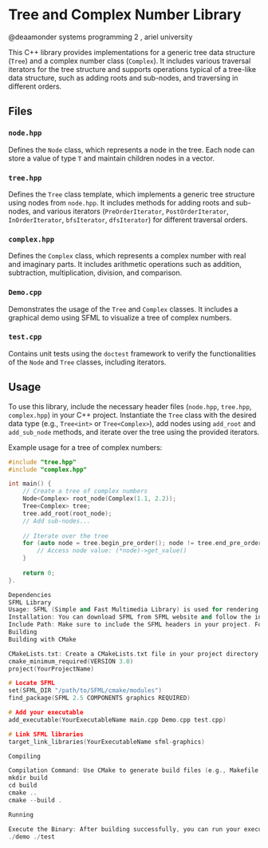 # Tree and Complex Number Library
@deaamonder
systems programming 2 , ariel university 

This C++ library provides implementations for a generic tree data structure (`Tree`) and a complex number class (`Complex`). It includes various traversal iterators for the tree structure and supports operations typical of a tree-like data structure, such as adding roots and sub-nodes, and traversing in different orders.

## Files

### `node.hpp`

Defines the `Node` class, which represents a node in the tree. Each node can store a value of type `T` and maintain children nodes in a vector.

### `tree.hpp`

Defines the `Tree` class template, which implements a generic tree structure using nodes from `node.hpp`. It includes methods for adding roots and sub-nodes, and various iterators (`PreOrderIterator`, `PostOrderIterator`, `InOrderIterator`, `bfsIterator`, `dfsIterator`) for different traversal orders.

### `complex.hpp`

Defines the `Complex` class, which represents a complex number with real and imaginary parts. It includes arithmetic operations such as addition, subtraction, multiplication, division, and comparison.

### `Demo.cpp`

Demonstrates the usage of the `Tree` and `Complex` classes. It includes a graphical demo using SFML to visualize a tree of complex numbers.

### `test.cpp`

Contains unit tests using the `doctest` framework to verify the functionalities of the `Node` and `Tree` classes, including iterators.

## Usage

To use this library, include the necessary header files (`node.hpp`, `tree.hpp`, `complex.hpp`) in your C++ project. Instantiate the `Tree` class with the desired data type (e.g., `Tree<int>` or `Tree<Complex>`), add nodes using `add_root` and `add_sub_node` methods, and iterate over the tree using the provided iterators.

Example usage for a tree of complex numbers:

```cpp
#include "tree.hpp"
#include "complex.hpp"

int main() {
    // Create a tree of complex numbers
    Node<Complex> root_node(Complex(1.1, 2.2));
    Tree<Complex> tree;
    tree.add_root(root_node);
    // Add sub-nodes...
    
    // Iterate over the tree
    for (auto node = tree.begin_pre_order(); node != tree.end_pre_order(); ++node) {
        // Access node value: (*node)->get_value()
    }
    
    return 0;
}.

Dependencies
SFML Library
Usage: SFML (Simple and Fast Multimedia Library) is used for rendering graphics and handling events in the graphical user interface (GUI).
Installation: You can download SFML from SFML website and follow the installation instructions for your operating system.
Include Path: Make sure to include the SFML headers in your project. For example, if SFML is installed in a standard location, you might include headers like <SFML/Graphics.hpp> for graphics functionalities.
Building
Building with CMake

CMakeLists.txt: Create a CMakeLists.txt file in your project directory to configure the build process.
cmake_minimum_required(VERSION 3.0)
project(YourProjectName)

# Locate SFML
set(SFML_DIR "/path/to/SFML/cmake/modules")
find_package(SFML 2.5 COMPONENTS graphics REQUIRED)

# Add your executable
add_executable(YourExecutableName main.cpp Demo.cpp test.cpp)

# Link SFML libraries
target_link_libraries(YourExecutableName sfml-graphics)

Compiling

Compilation Command: Use CMake to generate build files (e.g., Makefile for Unix-like systems, Visual Studio project for Windows).
mkdir build
cd build
cmake ..
cmake --build .

Running

Execute the Binary: After building successfully, you can run your executable.
./demo ./test
